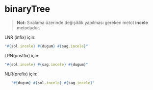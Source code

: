 # binaryTree
> **Not:** Sıralama üzerinde değişiklik yapılması gereken metot **incele** metodudur.

LNR (infix) için:
 ```ruby
 "#{sol.incele} #{dugum} #{sag.incele}"
```
LRN(postfix) için:
```ruby
"#{sol.incele} #{sag.incele} #{dugum}"
```

NLR(prefix) için: 

```ruby
   "#{dugum} #{sol.incele} #{sag.incele}"
```
  

   
   

